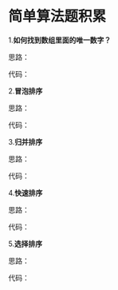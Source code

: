 # 简单算法题积累

1.**如何找到数组里面的唯一数字？**

思路：

代码：

2.**冒泡排序**

思路：

代码：

3.**归并排序**

思路：

代码：

4.**快速排序**

思路：

代码：

5.**选择排序**

思路：

代码：